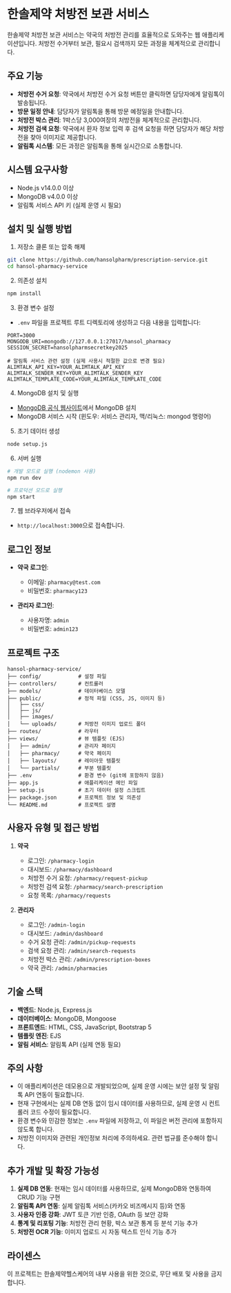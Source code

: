 # 한솔제약 처방전 보관 서비스

한솔제약 처방전 보관 서비스는 약국의 처방전 관리를 효율적으로 도와주는 웹 애플리케이션입니다. 처방전 수거부터 보관, 필요시 검색까지 모든 과정을 체계적으로 관리합니다.

## 주요 기능

- **처방전 수거 요청**: 약국에서 처방전 수거 요청 버튼만 클릭하면 담당자에게 알림톡이 발송됩니다.
- **방문 일정 안내**: 담당자가 알림톡을 통해 방문 예정일을 안내합니다.
- **처방전 박스 관리**: 1박스당 3,000여장의 처방전을 체계적으로 관리합니다.
- **처방전 검색 요청**: 약국에서 환자 정보 입력 후 검색 요청을 하면 담당자가 해당 처방전을 찾아 이미지로 제공합니다.
- **알림톡 시스템**: 모든 과정은 알림톡을 통해 실시간으로 소통합니다.

## 시스템 요구사항

- Node.js v14.0.0 이상
- MongoDB v4.0.0 이상
- 알림톡 서비스 API 키 (실제 운영 시 필요)

## 설치 및 실행 방법

1. 저장소 클론 또는 압축 해제
```bash
git clone https://github.com/hansolpharm/prescription-service.git
cd hansol-pharmacy-service
```

2. 의존성 설치
```bash
npm install
```

3. 환경 변수 설정
- `.env` 파일을 프로젝트 루트 디렉토리에 생성하고 다음 내용을 입력합니다:
```
PORT=3000
MONGODB_URI=mongodb://127.0.0.1:27017/hansol_pharmacy
SESSION_SECRET=hansolpharmsecretkey2025

# 알림톡 서비스 관련 설정 (실제 사용시 적절한 값으로 변경 필요)
ALIMTALK_API_KEY=YOUR_ALIMTALK_API_KEY
ALIMTALK_SENDER_KEY=YOUR_ALIMTALK_SENDER_KEY
ALIMTALK_TEMPLATE_CODE=YOUR_ALIMTALK_TEMPLATE_CODE
```

4. MongoDB 설치 및 실행
- [MongoDB 공식 웹사이트](https://www.mongodb.com/try/download/community)에서 MongoDB 설치
- MongoDB 서비스 시작 (윈도우: 서비스 관리자, 맥/리눅스: mongod 명령어)

5. 초기 데이터 생성
```bash
node setup.js
```

6. 서버 실행
```bash
# 개발 모드로 실행 (nodemon 사용)
npm run dev

# 프로덕션 모드로 실행
npm start
```

7. 웹 브라우저에서 접속
- `http://localhost:3000`으로 접속합니다.

## 로그인 정보

- **약국 로그인**:
  - 이메일: `pharmacy@test.com`
  - 비밀번호: `pharmacy123`

- **관리자 로그인**:
  - 사용자명: `admin`
  - 비밀번호: `admin123`

## 프로젝트 구조

```
hansol-pharmacy-service/
├── config/            # 설정 파일
├── controllers/       # 컨트롤러
├── models/            # 데이터베이스 모델
├── public/            # 정적 파일 (CSS, JS, 이미지 등)
│   ├── css/
│   ├── js/
│   ├── images/
│   └── uploads/       # 처방전 이미지 업로드 폴더
├── routes/            # 라우터
├── views/             # 뷰 템플릿 (EJS)
│   ├── admin/         # 관리자 페이지
│   ├── pharmacy/      # 약국 페이지
│   ├── layouts/       # 레이아웃 템플릿
│   └── partials/      # 부분 템플릿
├── .env               # 환경 변수 (git에 포함하지 않음)
├── app.js             # 애플리케이션 메인 파일
├── setup.js           # 초기 데이터 설정 스크립트
├── package.json       # 프로젝트 정보 및 의존성
└── README.md          # 프로젝트 설명
```

## 사용자 유형 및 접근 방법

1. **약국**
   - 로그인: `/pharmacy-login`
   - 대시보드: `/pharmacy/dashboard`
   - 처방전 수거 요청: `/pharmacy/request-pickup`
   - 처방전 검색 요청: `/pharmacy/search-prescription`
   - 요청 목록: `/pharmacy/requests`

2. **관리자**
   - 로그인: `/admin-login`
   - 대시보드: `/admin/dashboard`
   - 수거 요청 관리: `/admin/pickup-requests`
   - 검색 요청 관리: `/admin/search-requests`
   - 처방전 박스 관리: `/admin/prescription-boxes`
   - 약국 관리: `/admin/pharmacies`

## 기술 스택

- **백엔드**: Node.js, Express.js
- **데이터베이스**: MongoDB, Mongoose
- **프론트엔드**: HTML, CSS, JavaScript, Bootstrap 5
- **템플릿 엔진**: EJS
- **알림 서비스**: 알림톡 API (실제 연동 필요)

## 주의 사항

- 이 애플리케이션은 데모용으로 개발되었으며, 실제 운영 시에는 보안 설정 및 알림톡 API 연동이 필요합니다.
- 현재 구현에서는 실제 DB 연동 없이 임시 데이터를 사용하므로, 실제 운영 시 컨트롤러 코드 수정이 필요합니다.
- 환경 변수와 민감한 정보는 `.env` 파일에 저장하고, 이 파일은 버전 관리에 포함하지 않도록 합니다.
- 처방전 이미지와 관련된 개인정보 처리에 주의하세요. 관련 법규를 준수해야 합니다.

## 추가 개발 및 확장 가능성

1. **실제 DB 연동**: 현재는 임시 데이터를 사용하므로, 실제 MongoDB와 연동하여 CRUD 기능 구현
2. **알림톡 API 연동**: 실제 알림톡 서비스(카카오 비즈메시지 등)와 연동
3. **사용자 인증 강화**: JWT 토큰 기반 인증, OAuth 등 보안 강화
4. **통계 및 리포팅 기능**: 처방전 관리 현황, 박스 보관 통계 등 분석 기능 추가
5. **처방전 OCR 기능**: 이미지 업로드 시 자동 텍스트 인식 기능 추가

## 라이센스

이 프로젝트는 한솔제약헬스케어의 내부 사용을 위한 것으로, 무단 배포 및 사용을 금지합니다.
